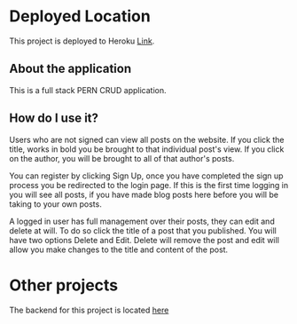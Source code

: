 # Deployed Location

This project is deployed to Heroku [Link](https://barry-z-prefix.herokuapp.com/).

## About the application

This is a full stack PERN CRUD application.

## How do I use it?

Users who are not signed can view all posts on the website. If you click the title, works in bold you be brought to that individual post's view. If you click on the author, you will be brought to all of that author's posts.

You can register by clicking Sign Up, once you have completed the sign up process you be redirected to the login page. If this is the first time logging in you will see all posts, if you have made blog posts here before you will be taking to your own posts.

A logged in user has full management over their posts, they can edit and delete at will. To do so click the title of a post that you published. You will have two options Delete and Edit. Delete will remove the post and edit will allow you make changes to the title and content of the post.

# Other projects
The backend for this project is located [here](https://github.com/barrym07/z-prefix-backend)